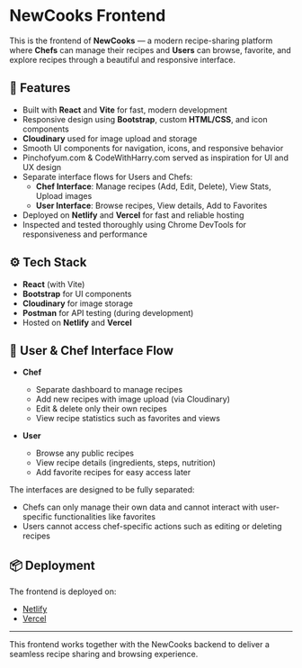 # NewCooks Frontend

This is the frontend of **NewCooks** — a modern recipe-sharing platform where **Chefs** can manage their recipes and **Users** can browse, favorite, and explore recipes through a beautiful and responsive interface.

## 🚀 Features

- Built with **React** and **Vite** for fast, modern development
- Responsive design using **Bootstrap**, custom **HTML/CSS**, and icon components
- **Cloudinary** used for image upload and storage
- Smooth UI components for navigation, icons, and responsive behavior
- Pinchofyum.com & CodeWithHarry.com served as inspiration for UI and UX design
- Separate interface flows for Users and Chefs:
    - **Chef Interface**: Manage recipes (Add, Edit, Delete), View Stats, Upload images
    - **User Interface**: Browse recipes, View details, Add to Favorites
- Deployed on **Netlify** and **Vercel** for fast and reliable hosting
- Inspected and tested thoroughly using Chrome DevTools for responsiveness and performance

## ⚙️ Tech Stack

- **React** (with Vite)
- **Bootstrap** for UI components
- **Cloudinary** for image storage
- **Postman** for API testing (during development)
- Hosted on **Netlify** and **Vercel**

## 🎯 User & Chef Interface Flow

- **Chef**
    - Separate dashboard to manage recipes
    - Add new recipes with image upload (via Cloudinary)
    - Edit & delete only their own recipes
    - View recipe statistics such as favorites and views

- **User**
    - Browse any public recipes
    - View recipe details (ingredients, steps, nutrition)
    - Add favorite recipes for easy access later

The interfaces are designed to be fully separated:
- Chefs can only manage their own data and cannot interact with user-specific functionalities like favorites
- Users cannot access chef-specific actions such as editing or deleting recipes

## 📦 Deployment

The frontend is deployed on:
- [Netlify](https://newcooks.netlify.app)
- [Vercel](https://newcooks.vercel.app)


---

This frontend works together with the NewCooks backend to deliver a seamless recipe sharing and browsing experience.
